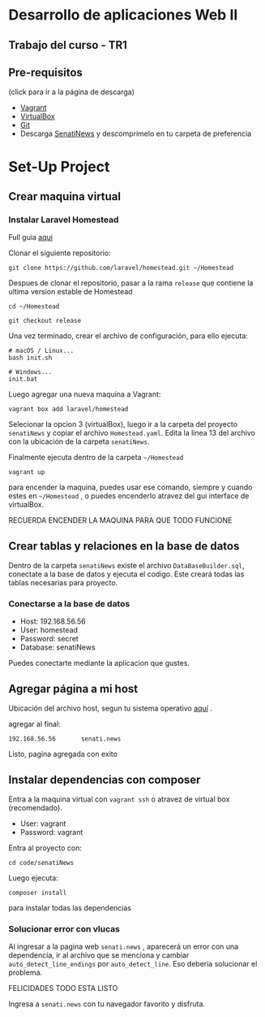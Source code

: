 # Desarrollo de aplicaciones Web II

## Trabajo del curso - TR1

## Pre-requisitos
(click para ir a la página de descarga)

- [Vagrant](https://www.vagrantup.com/downloads)
- [VirtualBox](https://www.virtualbox.org/wiki/Downloads)
- [Git](https://git-scm.com/downloads)
- Descarga [SenatiNews](https://github.com/renz0fbn/ing-software-3-2022/releases/download/POO/senatiNews.zip) y descomprímelo en tu carpeta de preferencia

# Set-Up Project

## Crear maquina virtual

### Instalar Laravel Homestead
Full guia [aqui](https://laravel.com/docs/9.x/homestead)

Clonar el siguiente repositorio:

```
git clone https://github.com/laravel/homestead.git ~/Homestead
```

Despues de clonar el repositorio, pasar a la rama ``` release ``` que contiene la ultima version estable de Homestead

```
cd ~/Homestead
 
git checkout release
```
Una vez terminado, crear el archivo de configuración, para ello ejecuta:
```
# macOS / Linux...
bash init.sh
 
# Windows...
init.bat
```
Luego agregar una nueva maquina a Vagrant:

```
vagrant box add laravel/homestead
```
Selecionar la opcion 3 (virtualBox), luego ir a la carpeta del proyecto ``` senatiNews ``` y copiar el archivo ``` Homestead.yaml ```. Edita la linea 13 del archivo con la ubicación de la carpeta ``` senatiNews ```.

Finalmente ejecuta dentro de la carpeta ``` ~/Homestead ``` 

```
vagrant up
```
para encender la maquina, puedes usar ese comando, siempre y cuando estes en ``` ~/Homestead ``` , o puedes encenderlo atravez del gui interface de virtualBox.

RECUERDA ENCENDER LA MAQUINA PARA QUE TODO FUNCIONE

## Crear tablas y relaciones en la base de datos

Dentro de la carpeta ``` senatiNews ``` existe el archivo ``` DataBaseBuilder.sql ```, conectate a la base de datos y ejecuta el codigo. Este creará todas las tablas necesarias para proyecto.

### Conectarse a la base de datos

- Host:       192.168.56.56
- User:       homestead
- Password:   secret
- Database:   senatiNews

Puedes conectarte mediante la aplicacion que gustes.
## Agregar página a mi host
Ubicación del archivo host, segun tu sistema operativo [aquí](https://www.swhosting.com/es/comunidad/manual/modificar-fichero-hosts-en-windows-mac-y-linux) .

agregar al final:

```
192.168.56.56       senati.news
``` 
Listo, pagina agregada con exito

## Instalar dependencias con composer

Entra a la maquina virtual con ``` vagrant ssh ``` o atravez de virtual box (recomendado).

- User: vagrant
- Password: vagrant

Entra al proyecto con:

```
cd code/senatiNews
``` 
Luego ejecuta:

```
composer install
``` 
para instalar todas las dependencias

### Solucionar error con vlucas

Al ingresar a la pagina web ``` senati.news ``` , aparecerá un error con una dependencia, ir al archivo que se menciona y cambiar ``` auto_detect_line_endings ``` por ``` auto_detect_line ```. Eso deberia solucionar el problema.

FELICIDADES TODO ESTA LISTO

Ingresa a ``` senati.news ``` con tu navegador favorito y disfruta. 

